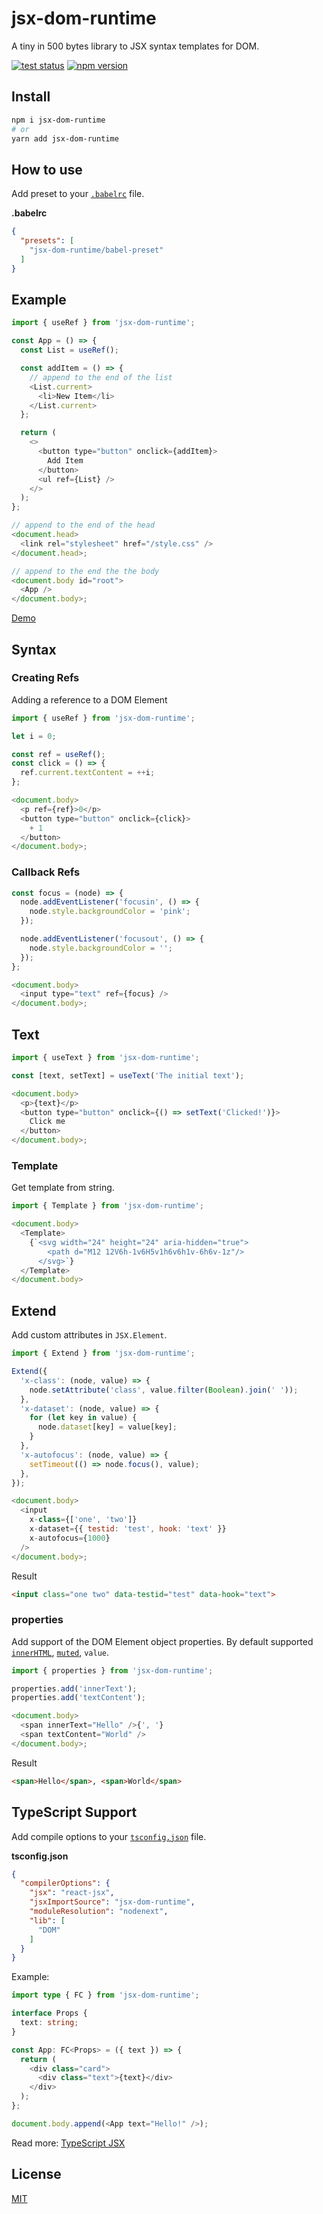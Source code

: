# jsx-dom-runtime

A tiny in 500 bytes library to JSX syntax templates for DOM.

[![test status](https://github.com/shoonia/jsx-dom-runtime/workflows/tests/badge.svg)](https://github.com/shoonia/jsx-dom-runtime/actions)
[![npm version](https://badgen.net/npm/v/jsx-dom-runtime)](https://www.npmjs.com/package/jsx-dom-runtime)

## Install

```bash
npm i jsx-dom-runtime
# or
yarn add jsx-dom-runtime
```

## How to use

Add preset to your [`.babelrc`](https://babeljs.io/docs/en/config-files) file.

**.babelrc**

```json
{
  "presets": [
    "jsx-dom-runtime/babel-preset"
  ]
}
```

## Example

```js
import { useRef } from 'jsx-dom-runtime';

const App = () => {
  const List = useRef();

  const addItem = () => {
    // append to the end of the list
    <List.current>
      <li>New Item</li>
    </List.current>
  };

  return (
    <>
      <button type="button" onclick={addItem}>
        Add Item
      </button>
      <ul ref={List} />
    </>
  );
};

// append to the end of the head
<document.head>
  <link rel="stylesheet" href="/style.css" />
</document.head>;

// append to the end the the body
<document.body id="root">
  <App />
</document.body>;
```

[Demo](/DEMO)

## Syntax

### Creating Refs

Adding a reference to a DOM Element

```js
import { useRef } from 'jsx-dom-runtime';

let i = 0;

const ref = useRef();
const click = () => {
  ref.current.textContent = ++i;
};

<document.body>
  <p ref={ref}>0</p>
  <button type="button" onclick={click}>
    + 1
  </button>
</document.body>;
```

### Callback Refs

```js
const focus = (node) => {
  node.addEventListener('focusin', () => {
    node.style.backgroundColor = 'pink';
  });

  node.addEventListener('focusout', () => {
    node.style.backgroundColor = '';
  });
};

<document.body>
  <input type="text" ref={focus} />
</document.body>;
```

## Text

```js
import { useText } from 'jsx-dom-runtime';

const [text, setText] = useText('The initial text');

<document.body>
  <p>{text}</p>
  <button type="button" onclick={() => setText('Clicked!')}>
    Click me
  </button>
</document.body>;
```

### Template

Get template from string.

```js
import { Template } from 'jsx-dom-runtime';

<document.body>
  <Template>
    {`<svg width="24" height="24" aria-hidden="true">
        <path d="M12 12V6h-1v6H5v1h6v6h1v-6h6v-1z"/>
      </svg>`}
  </Template>
</document.body>
```

## Extend

Add custom attributes in `JSX.Element`.

```js
import { Extend } from 'jsx-dom-runtime';

Extend({
  'x-class': (node, value) => {
    node.setAttribute('class', value.filter(Boolean).join(' '));
  },
  'x-dataset': (node, value) => {
    for (let key in value) {
      node.dataset[key] = value[key];
    }
  },
  'x-autofocus': (node, value) => {
    setTimeout(() => node.focus(), value);
  },
});

<document.body>
  <input
    x-class={['one', 'two']}
    x-dataset={{ testid: 'test', hook: 'text' }}
    x-autofocus={1000}
  />
</document.body>;
```

Result

```html
<input class="one two" data-testid="test" data-hook="text">
```

### properties

Add support of the DOM Element object properties. By default supported [`innerHTML`](https://developer.mozilla.org/en-US/docs/Web/API/Element/innerHTML), [`muted`](https://developer.mozilla.org/en-US/docs/Web/API/HTMLMediaElement/muted), `value`.

```js
import { properties } from 'jsx-dom-runtime';

properties.add('innerText');
properties.add('textContent');

<document.body>
  <span innerText="Hello" />{', '}
  <span textContent="World" />
</document.body>;
```

Result

```html
<span>Hello</span>, <span>World</span>
```

## TypeScript Support

Add compile options to your [`tsconfig.json`](https://www.typescriptlang.org/docs/handbook/tsconfig-json.html) file.

**tsconfig.json**

```json
{
  "compilerOptions": {
    "jsx": "react-jsx",
    "jsxImportSource": "jsx-dom-runtime",
    "moduleResolution": "nodenext",
    "lib": [
      "DOM"
    ]
  }
}
```
Example:

```ts
import type { FC } from 'jsx-dom-runtime';

interface Props {
  text: string;
}

const App: FC<Props> = ({ text }) => {
  return (
    <div class="card">
      <div class="text">{text}</div>
    </div>
  );
};

document.body.append(<App text="Hello!" />);
```

Read more: [TypeScript JSX](https://www.typescriptlang.org/docs/handbook/jsx.html)

## License

[MIT](./LICENSE)
